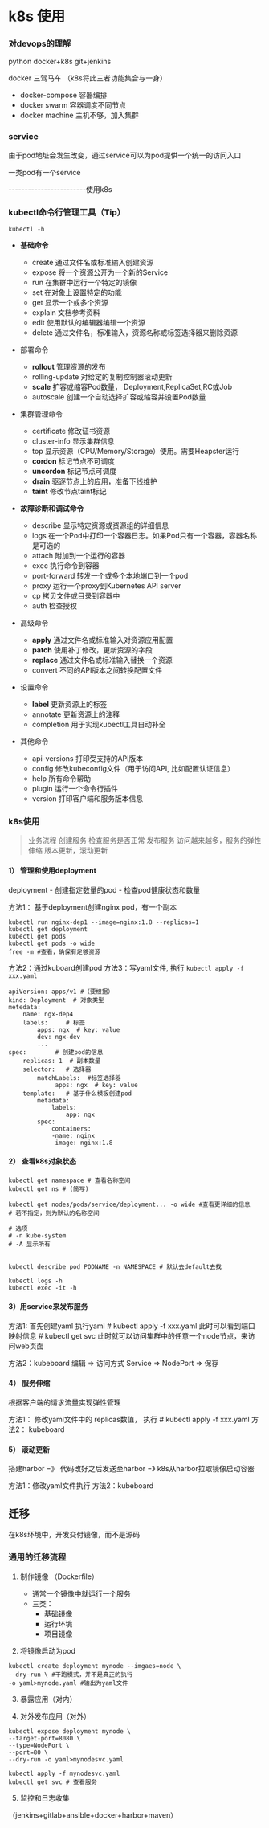 # k8s 使用


### 对devops的理解

python
docker+k8s
git+jenkins

docker 三驾马车 （k8s将此三者功能集合与一身）
- docker-compose 容器编排
- docker swarm 容器调度不同节点
- docker machine 主机不够，加入集群


### service

由于pod地址会发生改变，通过service可以为pod提供一个统一的访问入口

一类pod有一个service

------------------------使用k8s

### kubectl命令行管理工具（Tip）

```
kubectl -h
```

- **基础命令**
    - create 通过文件名或标准输入创建资源
    - expose 将一个资源公开为一个新的Service
    - run 在集群中运行一个特定的镜像
    - set 在对象上设置特定的功能
    - get 显示一个或多个资源
    - explain 文档参考资料
    - edit 使用默认的编辑器编辑一个资源
    - delete 通过文件名，标准输入，资源名称或标签选择器来删除资源 

- 部署命令
    - **rollout** 管理资源的发布
    - rolling-update 对给定的复制控制器滚动更新
    - **scale** 扩容或缩容Pod数量， Deployment,ReplicaSet,RC或Job
    - autoscale 创建一个自动选择扩容或缩容并设置Pod数量

- 集群管理命令
    - certificate 修改证书资源
    - cluster-info 显示集群信息
    - top 显示资源（CPU/Memory/Storage）使用。需要Heapster运行
    - **cordon** 标记节点不可调度
    - **uncordon** 标记节点可调度
    - **drain** 驱逐节点上的应用，准备下线维护
    - **taint** 修改节点taint标记

- **故障诊断和调试命令**
    - describe 显示特定资源或资源组的详细信息
    - logs 在一个Pod中打印一个容器日志。如果Pod只有一个容器，容器名称是可选的
    - attach 附加到一个运行的容器
    - exec 执行命令到容器
    - port-forward 转发一个或多个本地端口到一个pod
    - proxy 运行一个proxy到Kubernetes API server
    - cp 拷贝文件或目录到容器中
    - auth 检查授权

- 高级命令
    - **apply** 通过文件名或标准输入对资源应用配置
    - **patch** 使用补丁修改，更新资源的字段
    - **replace** 通过文件名或标准输入替换一个资源
    - convert 不同的API版本之间转换配置文件

- 设置命令
    - **label** 更新资源上的标签
    - annotate 更新资源上的注释
    - completion 用于实现kubectl工具自动补全

- 其他命令
    - api-versions 打印受支持的API版本
    - config 修改kubeconfig文件（用于访问API, 比如配置认证信息）
    - help 所有命令帮助
    - plugin 运行一个命令行插件
    - version 打印客户端和服务版本信息


### k8s使用

> 业务流程
> 创建服务
> 检查服务是否正常
> 发布服务
> 访问越来越多，服务的弹性伸缩
> 版本更新，滚动更新

#### 1） 管理和使用deployment

deployment
    - 创建指定数量的pod
    - 检查pod健康状态和数量

方法1： 基于deployment创建nginx pod，有一个副本

```
kubectl run nginx-dep1 --image=nginx:1.8 --replicas=1
kubectl get deployment
kubectl get pods
kubectl get pods -o wide
free -m #查看，确保有足够资源
```

方法2：通过kuboard创建pod
方法3：写yaml文件, 执行 `kubectl apply -f xxx.yaml`

```
apiVersion: apps/v1 #（要根据）
kind: Deployment  # 对象类型
metedata:
    name: ngx-dep4
    labels:     # 标签
        apps: ngx  # key: value
        dev: ngx-dev
        ...
spec:        # 创建pod的信息
    replicas: 1  # 副本数量
    selector:   # 选择器
        matchLabels:  #标签选择器
             apps: ngx  # key: value
    template:   # 基于什么模板创建pod
        metadata:
            labels:
                app: ngx
        spec:
            containers:
            -name: nginx
             image: nginx:1.8 
```

#### 2） 查看k8s对象状态

```
kubectl get namespace # 查看名称空间
kubectl get ns # (简写)

kubectl get nodes/pods/service/deployment... -o wide #查看更详细的信息
# 若不指定，则为默认的名称空间

# 选项
# -n kube-system 
# -A 显示所有


kubectl describe pod PODNAME -n NAMESPACE # 默认去default去找

kubectl logs -h
kubectl exec -it -h
```

#### 3）用service来发布服务

方法1: 首先创建yaml
执行yaml # kubectl apply -f xxx.yaml
此时可以看到端口映射信息  # kubectl get svc
此时就可以访问集群中的任意一个node节点，来访问web页面

方法2：kubeboard 编辑 => 访问方式 Service => NodePort => 保存



#### 4） 服务伸缩

根据客户端的请求流量实现弹性管理

方法1： 修改yaml文件中的 replicas数值，
        执行 # kubectl apply -f xxx.yaml
方法2： kubeboard

#### 5） 滚动更新

搭建harbor =》 代码改好之后发送至harbor =》 k8s从harbor拉取镜像启动容器

方法1：修改yaml文件执行
方法2：kubeboard





## 迁移

在k8s环境中，开发交付镜像，而不是源码

### 通用的迁移流程

1. 制作镜像 （Dockerfile）
    - 通常一个镜像中就运行一个服务
    - 三类：
        - 基础镜像
        - 运行环境
        - 项目镜像

2. 将镜像启动为pod


```
kubectl create deployment mynode --imgaes=node \
--dry-run \ #干跑模式，并不是真正的执行 
-o yaml>mynode.yaml #输出为yaml文件
```

3. 暴露应用（对内）

4. 对外发布应用（对外）

```
kubectl expose deployment mynode \
--target-port=8080 \
--type=NodePort \
--port=80 \
--dry-run -o yaml>mynodesvc.yaml

kubectl apply -f mynodesvc.yaml
kubectl get svc # 查看服务
```

5. 监控和日志收集

（jenkins+gitlab+ansible+docker+harbor+maven）

